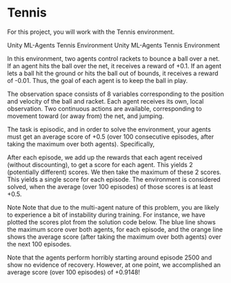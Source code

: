 # Tennis

For this project, you will work with the Tennis environment.

Unity ML-Agents Tennis Environment
Unity ML-Agents Tennis Environment

In this environment, two agents control rackets to bounce a ball over a net. If an agent hits the ball over the net, it receives a reward of +0.1. If an agent lets a ball hit the ground or hits the ball out of bounds, it receives a reward of -0.01. Thus, the goal of each agent is to keep the ball in play.

The observation space consists of 8 variables corresponding to the position and velocity of the ball and racket. Each agent receives its own, local observation. Two continuous actions are available, corresponding to movement toward (or away from) the net, and jumping.

The task is episodic, and in order to solve the environment, your agents must get an average score of +0.5 (over 100 consecutive episodes, after taking the maximum over both agents). Specifically,

After each episode, we add up the rewards that each agent received (without discounting), to get a score for each agent. This yields 2 (potentially different) scores. We then take the maximum of these 2 scores.
This yields a single score for each episode.
The environment is considered solved, when the average (over 100 episodes) of those scores is at least +0.5.


Note
Note that due to the multi-agent nature of this problem, you are likely to experience a bit of instability during training. For instance, we have plotted the scores plot from the solution code below. The blue line shows the maximum score over both agents, for each episode, and the orange line shows the average score (after taking the maximum over both agents) over the next 100 episodes.

Note that the agents perform horribly starting around episode 2500 and show no evidence of recovery. However, at one point, we accomplished an average score (over 100 episodes) of +0.9148!
